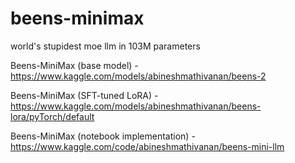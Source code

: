# beens-minimax
world's stupidest moe llm in 103M parameters 

Beens-MiniMax (base model) - https://www.kaggle.com/models/abineshmathivanan/beens-2

Beens-MiniMax (SFT-tuned LoRA) - https://www.kaggle.com/models/abineshmathivanan/beens-lora/pyTorch/default

Beens-MiniMax (notebook implementation) - https://www.kaggle.com/code/abineshmathivanan/beens-mini-llm
